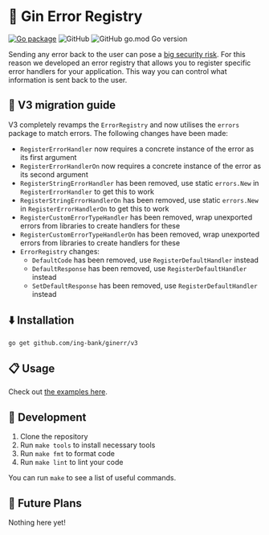 # 🦁 Gin Error Registry

[![Go package](https://github.com/ing-bank/ginerr/actions/workflows/test.yaml/badge.svg)](https://github.com/ing-bank/ginerr/actions/workflows/test.yaml)
![GitHub](https://img.shields.io/github/license/ing-bank/ginerr)
![GitHub go.mod Go version](https://img.shields.io/github/go-mod/go-version/ing-bank/ginerr)

Sending any error back to the user can pose a [big security risk](https://owasp.org/www-community/Improper_Error_Handling).
For this reason we developed an error registry that allows you to register specific error handlers
for your application. This way you can control what information is sent back to the user.

## 👷 V3 migration guide

V3 completely revamps the `ErrorRegistry` and now utilises the `errors` package to match errors.
The following changes have been made:

- `RegisterErrorHandler` now requires a concrete instance of the error as its first argument
- `RegisterErrorHandlerOn` now requires a concrete instance of the error as its second argument
- `RegisterStringErrorHandler` has been removed, use static `errors.New` in `RegisterErrorHandler` to get this to work
- `RegisterStringErrorHandlerOn` has been removed, use static `errors.New` in `RegisterErrorHandlerOn` to get this to work
- `RegisterCustomErrorTypeHandler` has been removed, wrap unexported errors from libraries to create handlers for these
- `RegisterCustomErrorTypeHandlerOn` has been removed, wrap unexported errors from libraries to create handlers for these
- `ErrorRegistry` changes:
  - `DefaultCode` has been removed, use `RegisterDefaultHandler` instead
  - `DefaultResponse` has been removed, use `RegisterDefaultHandler` instead
  - `SetDefaultResponse` has been removed, use `RegisterDefaultHandler` instead

## ⬇️ Installation

`go get github.com/ing-bank/ginerr/v3`

## 📋 Usage

Check out [the examples here](./examples_test.go).

## 🚀 Development

1. Clone the repository
2. Run `make tools` to install necessary tools
3. Run `make fmt` to format code
4. Run `make lint` to lint your code

You can run `make` to see a list of useful commands.

## 🔭 Future Plans

Nothing here yet!

